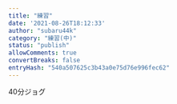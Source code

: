 ```yaml
---
title: "練習"
date: '2021-08-26T18:12:33'
author: "subaru44k"
category: "練習(中)"
status: "publish"
allowComments: true
convertBreaks: false
entryHash: "540a507625c3b43a0e75d76e996fec62"
---
```

40分ジョグ
